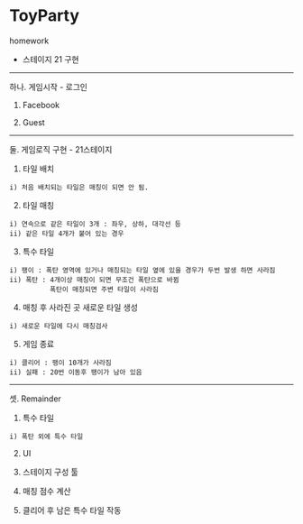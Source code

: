 # ToyParty
homework

* 스테이지 21 구현

----------------------------------
하나. 게임시작 - 로그인

  1) Facebook
  
  2) Guest
  
----------------------------------
둘. 게임로직 구현 - 21스테이지

  1) 타일 배치
  
    i) 처음 배치되는 타일은 매칭이 되면 안 됨.
  
  2) 타일 매칭
  
    i) 연속으로 같은 타일이 3개 : 좌우, 상하, 대각선 등
    ii) 같은 타일 4개가 붙어 있는 경우
  
  3) 특수 타일
  
    i) 팽이 : 폭탄 영역에 있거나 매칭되는 타일 옆에 있을 경우가 두번 발생 하면 사라짐
    ii) 폭탄 : 4개이상 매칭이 되면 무조건 폭탄으로 바뀜
              폭탄이 매칭되면 주변 타일이 사라짐
              
  4) 매칭 후 사라진 곳 새로운 타일 생성
  
    i) 새로운 타일에 다시 매칭검사
  
  5) 게임 종료
  
    i) 클리어 : 팽이 10개가 사라짐
    ii) 실패 : 20번 이동후 팽이가 남아 있음
----------------------------------
셋. Remainder

  1) 특수 타일
  
    i) 폭탄 외에 특수 타일
  
  2) UI
  
  3) 스테이지 구성 툴
  
  4) 매칭 점수 계산
  
  5) 클리어 후 남은 특수 타일 작동
